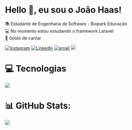 # Hello 👋, eu sou o João Haas!
📚 Estudante de Engenharia de Software - Biopark Educação<br>💻 No momento estou estudando o framework Laravel<br>🎤 Gosto de cantar<br>

[![Instagram](https://img.shields.io/badge/Instagram-%23E4405F.svg?logo=Instagram&logoColor=white)](https://instagram.com/joaovhaas) [![LinkedIn](https://img.shields.io/badge/LinkedIn-%230077B5.svg?logo=linkedin&logoColor=white)](https://linkedin.com/in/haasjoao) [![email](https://img.shields.io/badge/Email-D14836?logo=gmail&logoColor=white)](mailto:haaszcomercial@gmail.com) 
![](https://komarev.com/ghpvc/?username=haaszdev&style=flat-square)

# 💻 Tecnologias
<p align="left">
  <img src="https://skillicons.dev/icons?i=html,css,js,tailwind,c,php,java,flutter,laravel,mysql,mongodb,nodejs,prisma,rabbitmq,vue,npm,grafana,git,github,firebase,figma,docker,dotnetcore" />
</p>

# 📊 GitHub Stats:
![](https://github-readme-stats.vercel.app/api/top-langs/?username=haaszdev&theme=dracula&hide_border=false&include_all_commits=false&count_private=false&layout=compact)


